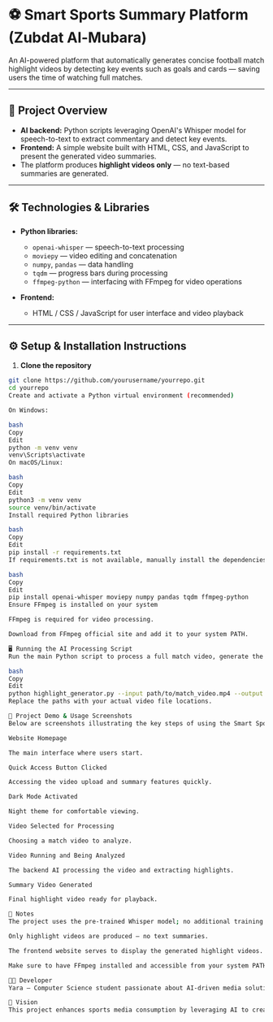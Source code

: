 # ⚽ Smart Sports Summary Platform (Zubdat Al-Mubara)

An AI-powered platform that automatically generates concise football match highlight videos by detecting key events such as goals and cards — saving users the time of watching full matches.

---

## 🚀 Project Overview

- **AI backend:** Python scripts leveraging OpenAI's Whisper model for speech-to-text to extract commentary and detect key events.
- **Frontend:** A simple website built with HTML, CSS, and JavaScript to present the generated video summaries.
- The platform produces **highlight videos only** — no text-based summaries are generated.

---

## 🛠️ Technologies & Libraries

- **Python libraries:**  
  - `openai-whisper` — speech-to-text processing  
  - `moviepy` — video editing and concatenation  
  - `numpy`, `pandas` — data handling  
  - `tqdm` — progress bars during processing  
  - `ffmpeg-python` — interfacing with FFmpeg for video operations

- **Frontend:**  
  - HTML / CSS / JavaScript for user interface and video playback

---

## ⚙️ Setup & Installation Instructions

1. **Clone the repository**

```bash
git clone https://github.com/yourusername/yourrepo.git
cd yourrepo
Create and activate a Python virtual environment (recommended)

On Windows:

bash
Copy
Edit
python -m venv venv
venv\Scripts\activate
On macOS/Linux:

bash
Copy
Edit
python3 -m venv venv
source venv/bin/activate
Install required Python libraries

bash
Copy
Edit
pip install -r requirements.txt
If requirements.txt is not available, manually install the dependencies:

bash
Copy
Edit
pip install openai-whisper moviepy numpy pandas tqdm ffmpeg-python
Ensure FFmpeg is installed on your system

FFmpeg is required for video processing.

Download from FFmpeg official site and add it to your system PATH.

🖥️ Running the AI Processing Script
Run the main Python script to process a full match video, generate the text transcript with Whisper, detect key events, and produce a highlight video.

bash
Copy
Edit
python highlight_generator.py --input path/to/match_video.mp4 --output path/to/output_summary.mp4
Replace the paths with your actual video file locations.

📸 Project Demo & Usage Screenshots
Below are screenshots illustrating the key steps of using the Smart Sports Summary Platform:

Website Homepage

The main interface where users start.

Quick Access Button Clicked

Accessing the video upload and summary features quickly.

Dark Mode Activated

Night theme for comfortable viewing.

Video Selected for Processing

Choosing a match video to analyze.

Video Running and Being Analyzed

The backend AI processing the video and extracting highlights.

Summary Video Generated

Final highlight video ready for playback.

🔧 Notes
The project uses the pre-trained Whisper model; no additional training is required.

Only highlight videos are produced — no text summaries.

The frontend website serves to display the generated highlight videos.

Make sure to have FFmpeg installed and accessible from your system PATH.

👩‍💻 Developer
Yara — Computer Science student passionate about AI-driven media solutions aligned with Saudi Vision 2030.

🌟 Vision
This project enhances sports media consumption by leveraging AI to create accessible, efficient video summaries — empowering fans and media professionals alike.
